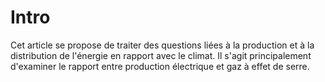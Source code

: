 # Intro

Cet article se propose de traiter des questions liées à la production et à la distribution de l'énergie en rapport avec le climat. Il s'agit principalement d'examiner le rapport entre production électrique et gaz à effet de serre.

